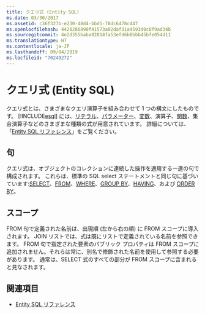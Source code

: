```yaml
---
title: クエリ式 (Entity SQL)
ms.date: 03/30/2017
ms.assetid: c36f327b-e230-48d4-bbd5-78dc6478c447
ms.openlocfilehash: 4428286890f41573a02daf31a4593d0c8f9ad34b
ms.sourcegitcommit: 4e2d355baba82814fa53efd6b8bbb45bfe054d11
ms.translationtype: HT
ms.contentlocale: ja-JP
ms.lasthandoff: 09/04/2019
ms.locfileid: "70249272"
---
```

# <a name="query-expressions-entity-sql"></a>クエリ式 (Entity SQL)
クエリ式とは、さまざまなクエリ演算子を組み合わせて 1 つの構文にしたものです。 [!INCLUDE[esql](../../../../../../includes/esql-md.md)] には、[リテラル](literals-entity-sql.md)、[パラメーター](parameters-entity-sql.md)、[変数](variables-entity-sql.md)、演算子、[関数](functions-entity-sql.md)、集合演算子などのさまざまな種類の式が用意されています。 詳細については、「[Entity SQL リファレンス](entity-sql-reference.md)」をご覧ください。  
  
## <a name="clauses"></a>句  
 クエリ式は、オブジェクトのコレクションに連続した操作を適用する一連の句で構成されます。 これらは、標準の SQL select ステートメントと同じ句に基づいています:[SELECT](select-entity-sql.md)、[FROM](from-entity-sql.md)、[WHERE](where-entity-sql.md)、[GROUP BY](group-by-entity-sql.md)、[HAVING](having-entity-sql.md)、および [ORDER BY](order-by-entity-sql.md)。  
  
## <a name="scope"></a>スコープ  
 FROM 句で定義された名前は、出現順 (左から右の順) に FROM スコープに導入されます。 JOIN リストでは、式は既にリストで定義されている名前を参照できます。 FROM 句で指定された要素のパブリック プロパティは FROM スコープに追加されません。それらは常に、別名で修飾された名前を使用して参照する必要があります。 通常は、SELECT 式のすべての部分が FROM スコープに含まれると見なされます。  
  
## <a name="see-also"></a>関連項目

- [Entity SQL リファレンス](entity-sql-reference.md)
